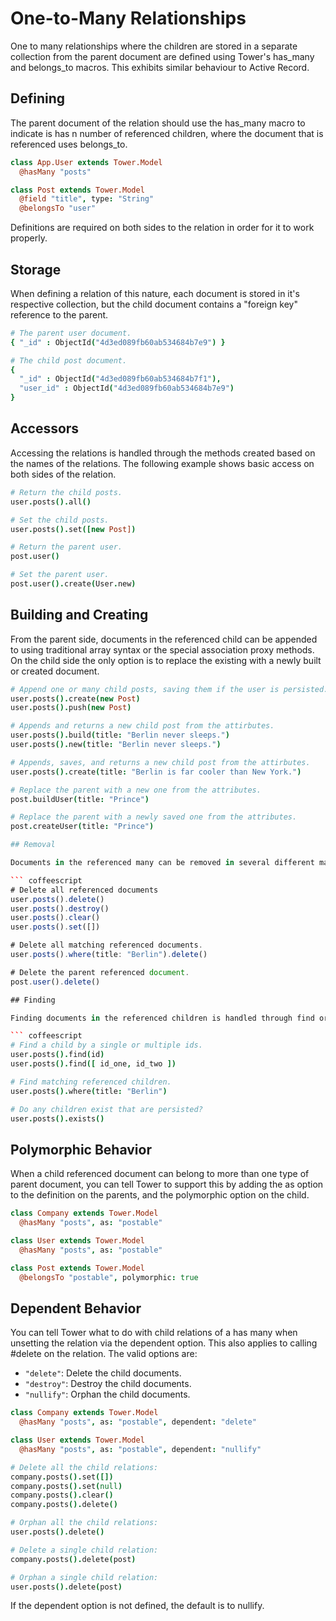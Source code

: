 # One-to-Many Relationships

One to many relationships where the children are stored in a separate collection from the parent document are defined using Tower's has_many and belongs_to macros. This exhibits similar behaviour to Active Record.

## Defining

The parent document of the relation should use the has_many macro to indicate is has n number of referenced children, where the document that is referenced uses belongs_to.

``` coffeescript
class App.User extends Tower.Model
  @hasMany "posts"

class Post extends Tower.Model
  @field "title", type: "String"
  @belongsTo "user"
```

Definitions are required on both sides to the relation in order for it to work properly.

## Storage

When defining a relation of this nature, each document is stored in it's respective collection, but the child document contains a "foreign key" reference to the parent.

``` coffeescript
# The parent user document.
{ "_id" : ObjectId("4d3ed089fb60ab534684b7e9") }

# The child post document.
{
  "_id" : ObjectId("4d3ed089fb60ab534684b7f1"),
  "user_id" : ObjectId("4d3ed089fb60ab534684b7e9")
}
```

## Accessors

Accessing the relations is handled through the methods created based on the names of the relations. The following example shows basic access on both sides of the relation.

``` coffeescript
# Return the child posts.
user.posts().all()

# Set the child posts.
user.posts().set([new Post])

# Return the parent user.
post.user()

# Set the parent user.
post.user().create(User.new)
```

## Building and Creating

From the parent side, documents in the referenced child can be appended to using traditional array syntax or the special association proxy methods. On the child side the only option is to replace the existing with a newly built or created document.

``` coffeescript
# Append one or many child posts, saving them if the user is persisted.
user.posts().create(new Post)
user.posts().push(new Post)

# Appends and returns a new child post from the attirbutes.
user.posts().build(title: "Berlin never sleeps.")
user.posts().new(title: "Berlin never sleeps.")

# Appends, saves, and returns a new child post from the attirbutes.
user.posts().create(title: "Berlin is far cooler than New York.")

# Replace the parent with a new one from the attributes.
post.buildUser(title: "Prince")

# Replace the parent with a newly saved one from the attributes.
post.createUser(title: "Prince")

## Removal

Documents in the referenced many can be removed in several different manners, either through the relation, criteria, or accessors.

``` coffeescript
# Delete all referenced documents
user.posts().delete()
user.posts().destroy()
user.posts().clear()
user.posts().set([])

# Delete all matching referenced documents.
user.posts().where(title: "Berlin").delete()

# Delete the parent referenced document.
post.user().delete()

## Finding

Finding documents in the referenced children is handled through find or by using chained criteria on the relation.

``` coffeescript
# Find a child by a single or multiple ids.
user.posts().find(id)
user.posts().find([ id_one, id_two ])

# Find matching referenced children.
user.posts().where(title: "Berlin")

# Do any children exist that are persisted?
user.posts().exists()
```

## Polymorphic Behavior

When a child referenced document can belong to more than one type of parent document, you can tell Tower to support this by adding the as option to the definition on the parents, and the polymorphic option on the child.

``` coffeescript
class Company extends Tower.Model
  @hasMany "posts", as: "postable"

class User extends Tower.Model
  @hasMany "posts", as: "postable"

class Post extends Tower.Model
  @belongsTo "postable", polymorphic: true
```

## Dependent Behavior

You can tell Tower what to do with child relations of a has many when unsetting the relation via the dependent option. This also applies to calling #delete on the relation. The valid options are:

- `"delete"`: Delete the child documents.
- `"destroy"`: Destroy the child documents.
- `"nullify"`: Orphan the child documents.

``` coffeescript
class Company extends Tower.Model
  @hasMany "posts", as: "postable", dependent: "delete"

class User extends Tower.Model
  @hasMany "posts", as: "postable", dependent: "nullify"

# Delete all the child relations:
company.posts().set([])
company.posts().set(null)
company.posts().clear()
company.posts().delete()

# Orphan all the child relations:
user.posts().delete()

# Delete a single child relation:
company.posts().delete(post)

# Orphan a single child relation:
user.posts().delete(post)
```

If the dependent option is not defined, the default is to nullify.

